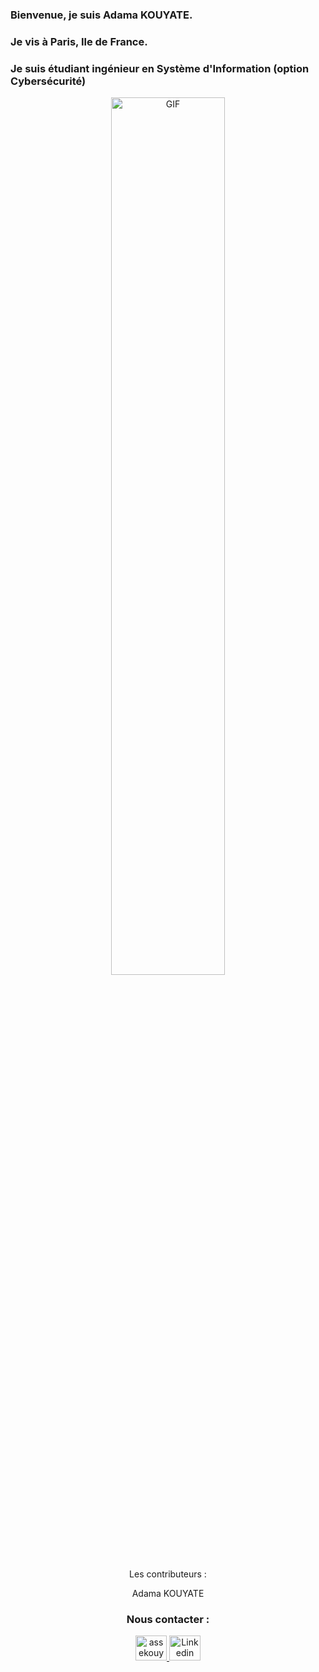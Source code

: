 ### Bienvenue, je suis Adama KOUYATE.

### Je vis à Paris, Ile de France.

### Je suis étudiant ingénieur en Système d'Information (option Cybersécurité)

<p align="center">
  <img align="center" width="60%" alt="GIF" src="https://media.giphy.com/media/WvSjK3P8hqGA9AaUgt/giphy.gif"/>
</p>


<div align ="center"

### Les contributeurs :

Adama KOUYATE

### Nous contacter :

<a href="mailto:assekouyate66@gmail.com?subject=Bonjour!">
    <img alt="assekouyate66@gmail.com" height="40px" width="50px" src="https://th.bing.com/th/id/OIP.lPC9N7iMcMjHdmKkCGjLOAHaEK?pid=ImgDet&rs=1"/>

<a href="https://www.linkedin.com/feed/">
    <img alt="Linkedin Adama KOUYATE" height="40px" width="50px" src="https://upload.wikimedia.org/wikipedia/commons/thumb/c/ca/LinkedIn_logo_initials.png/600px-LinkedIn_logo_initials.png" />
    
    
 </div>
